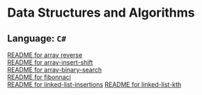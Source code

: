 
# Data Structures and Algorithms

## Language: `C#`

[README for array reverse](./DataStructures/arrayReverse/README.md)<br>
[README for array-insert-shift](./DataStructures/array-insert-shift/README.md)<br>
[README for array-binary-search](./DataStructures/array-binray-search/README.md)<br>
[README for fibonnaci](./DataStructures/fibonacci/README.md) <br>
[README for linked-list-insertions](./DataStructures/linked-list-insertions/README.md)
[README for linked-list-kth](./DataStructures/linked-list-kth/README.md)
